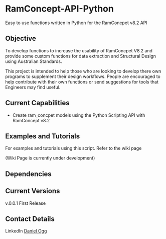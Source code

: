# RamConcept-API-Python
Easy to use functions written in Python for the RamConcpet v8.2 API

## Objective

To develop functions to increase the usability of RamConcpet V8.2 and provide
some custom functions for data extraction and Structural Design using
Australian Standards.

This project is intended to help those who are looking to develop there own programs to
supplement their design workflows. People are encouraged to help contribute with their own
functions or send suggestions for tools that Engineers may find useful. 

## Current Capabilities

- Create ram_concpet models using the Python Scripting API with RamConcept v8.2

## Examples and Tutorials
For examples and tutorials using this script. Refer to the wiki page

(Wiki Page is currently under development)

## Dependencies

## Current Versions

v.0.0.1 First Release

## Contact Details
LinkedIn [Daniel Ogg](linkedin.com/in/danielogg)
